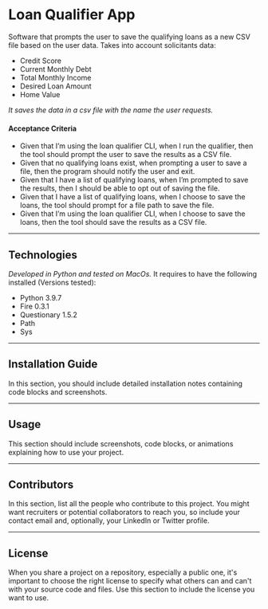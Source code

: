 # Loan Qualifier App
Software that prompts the user to save the qualifying loans as a new CSV file based on the user data. Takes into account solicitants data:
- Credit Score
- Current Monthly Debt
- Total Monthly Income
- Desired Loan Amount
- Home Value

*It saves the data in a csv file with the name the user requests.*

#### Acceptance Criteria
- Given that I’m using the loan qualifier CLI, when I run the qualifier, then the tool should prompt the user to save the results as a CSV file.
- Given that no qualifying loans exist, when prompting a user to save a file, then the program should notify the user and exit.
- Given that I have a list of qualifying loans, when I’m prompted to save the results, then I should be able to opt out of saving the file.
- Given that I have a list of qualifying loans, when I choose to save the loans, the tool should prompt for a file path to save the file.
- Given that I’m using the loan qualifier CLI, when I choose to save the loans, then the tool should save the results as a CSV file.

---

## Technologies
*Developed in Python and tested on MacOs.*
It requires to have the following installed (Versions tested):
- Python 3.9.7
- Fire 0.3.1
- Questionary 1.5.2
- Path
- Sys

---

## Installation Guide

In this section, you should include detailed installation notes containing code blocks and screenshots.

---

## Usage

This section should include screenshots, code blocks, or animations explaining how to use your project.

---

## Contributors

In this section, list all the people who contribute to this project. You might want recruiters or potential collaborators to reach you, so include your contact email and, optionally, your LinkedIn or Twitter profile.

---

## License

When you share a project on a repository, especially a public one, it's important to choose the right license to specify what others can and can't with your source code and files. Use this section to include the license you want to use.
